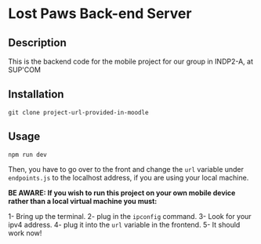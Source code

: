 # Lost Paws Back-end Server

## Description

This is the backend code for the mobile project for our group in INDP2-A, at SUP'COM

## Installation

`git clone project-url-provided-in-moodle`

## Usage

`npm run dev`

Then, you have to go over to the front and change the `url` variable under `endpoints.js` to the localhost address, if you are using your local machine.


**BE AWARE: If you wish to run this project on your own mobile device rather than a local virtual machine you must:**

1- Bring up the terminal.
2- plug in the `ipconfig` command.
3- Look for your ipv4 address.
4- plug it into the `url` variable in the frontend.
5- It should work now!

